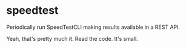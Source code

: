 # speedtest

Periodically run SpeedTestCLI making results available in a REST API.

Yeah, that's pretty much it. Read the code. It's small.
